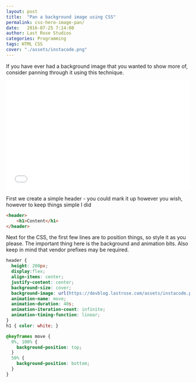 ```yaml
---
layout: post
title:  "Pan a background image using CSS"
permalink: css-hero-image-pan/
date:   2016-07-25 7:14:00
author: Last Rose Studios
categories: Programming
tags: HTML CSS
cover: "./assets/instacode.png"
---
```


If you have ever had a background image that you wanted to show more of, consider panning through it using this technique. 

<iframe width="100%" height="300" src="//jsfiddle.net/lastrose/fxac6y0y/5/embedded/result/" frameborder="0" loading="lazy" allowfullscreen="allowfullscreen"></iframe>

First we create a simple header - you could mark it up however you wish, however to keep things simple I did

```html
<header>
	<h1>Content</h1>
</header>
```

Next for the CSS, the first few lines are to position things, so style it as you please. The important thing here is the background and animation bits. Also keep in mind that vendor prefixes may be required.

```CSS
header {
  height: 200px;
  display:flex;
  align-items: center;
  justify-content: center;
  background-size: cover;
  background-image: url(https://devblog.lastrose.com/assets/instacode.png); 
  animation-name: move;
  animation-duration: 40s;
  animation-iteration-count: infinite;
  animation-timing-function: linear;
}
h1 { color: white; }

@keyframes move {
  0%, 100% {
    background-position: top;
  }
  50% {
    background-position: bottom;
  }
}
```
